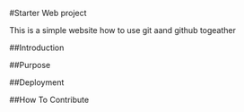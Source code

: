 #Starter Web project

This is a simple website how to use git aand github togeather

##Introduction

##Purpose

##Deployment

##How To Contribute